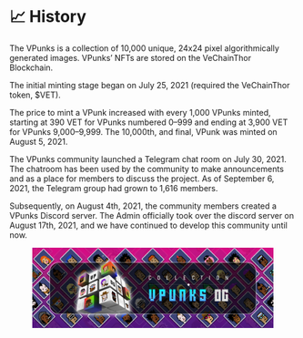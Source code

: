 # 📈 History

The VPunks is a collection of 10,000 unique, 24x24 pixel algorithmically generated images. VPunks’ NFTs are stored on the VeChainThor Blockchain.&#x20;

The initial minting stage began on July 25, 2021 (required the VeChainThor token, $VET).&#x20;

The price to mint a VPunk increased with every 1,000 VPunks minted, starting at 390 VET for VPunks numbered 0–999 and ending at 3,900 VET for VPunks 9,000–9,999. The 10,000th, and final, VPunk was minted on August 5, 2021.

The VPunks community launched a Telegram chat room on July 30, 2021. The chatroom has been used by the community to make announcements and as a place for members to discuss the project. As of September 6, 2021, the Telegram group had grown to 1,616 members.

Subsequently, on August 4th, 2021, the community members created a VPunks Discord server. The Admin officially took over the discord server on August 17th, 2021, and we have continued to develop this community until now.

<figure><img src="../../.gitbook/assets/image (22).png" alt=""><figcaption></figcaption></figure>
